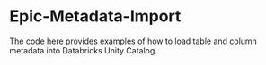 # Epic-Metadata-Import
The code here provides examples of how to load table and column metadata into Databricks Unity Catalog.

